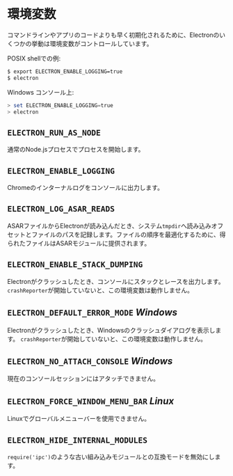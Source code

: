 # 環境変数

コマンドラインやアプリのコードよりも早く初期化されるために、Electronのいくつかの挙動は環境変数がコントロールしています。

POSIX shellでの例:

```bash
$ export ELECTRON_ENABLE_LOGGING=true
$ electron
```

Windows コンソール上:

```powershell
> set ELECTRON_ENABLE_LOGGING=true
> electron
```

## `ELECTRON_RUN_AS_NODE`

通常のNode.jsプロセスでプロセスを開始します。

## `ELECTRON_ENABLE_LOGGING`

Chromeのインターナルログをコンソールに出力します。


## `ELECTRON_LOG_ASAR_READS`

ASARファイルからElectronが読み込んだとき、システム`tmpdir`へ読み込みオフセットとファイルのパスを記録します。ファイルの順序を最適化するために、得られたファイルはASARモジュールに提供されます。

## `ELECTRON_ENABLE_STACK_DUMPING`

Electronがクラッシュしたとき、コンソールにスタックとレースを出力します。
`crashReporter`が開始していないと、この環境変数は動作しません。

## `ELECTRON_DEFAULT_ERROR_MODE` _Windows_

Electronがクラッシュしたとき、Windowsのクラッシュダイアログを表示します。
`crashReporter`が開始していないと、この環境変数は動作しません。

## `ELECTRON_NO_ATTACH_CONSOLE` _Windows_

現在のコンソールセッションにはアタッチできません。

## `ELECTRON_FORCE_WINDOW_MENU_BAR` _Linux_

Linuxでグローバルメニューバーを使用できません。

## `ELECTRON_HIDE_INTERNAL_MODULES`

`require('ipc')`のような古い組み込みモジュールとの互換モードを無効にします。
